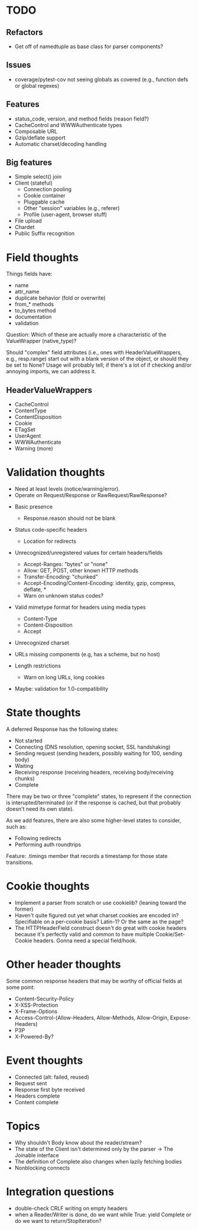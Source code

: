 # TODO

## Refactors

- Get off of namedtuple as base class for parser components?

## Issues

- coverage/pytest-cov not seeing globals as covered (e.g., function
  defs or global regexes)

## Features

- status_code, version, and method fields (reason field?)
- CacheControl and WWWAuthenticate types
- Composable URL
- Gzip/deflate support
- Automatic charset/decoding handling

## Big features

- Simple select() join
- Client (stateful)
  - Connection pooling
  - Cookie container
  - Pluggable cache
  - Other "session" variables (e.g., referer)
  - Profile (user-agent, browser stuff)
- File upload
- Chardet
- Public Suffix recognition

# Field thoughts

Things fields have:

* name
* attr_name
* duplicate behavior (fold or overwrite)
* from_* methods
* to_bytes method
* documentation
* validation

Question: Which of these are actually more a characteristic of the ValueWrapper (native_type)?

Should "complex" field attributes (i.e., ones with
HeaderValueWrappers, e.g., resp.range) start out with a blank version
of the object, or should they be set to None? Usage will probably
tell; if there's a lot of if checking and/or annoying imports, we can
address it.

## HeaderValueWrappers

- CacheControl
- ContentType
- ContentDisposition
- Cookie
- ETagSet
- UserAgent
- WWWAuthenticate
- Warning
(more)


# Validation thoughts

- Need at least levels (notice/warning/error).
- Operate on Request/Response or RawRequest/RawResponse?

* Basic presence
  * Response.reason should not be blank
* Status code-specific headers
  * Location for redirects
* Unrecognized/unregistered values for certain headers/fields
  * Accept-Ranges: "bytes" or "none"
  * Allow: GET, POST, other known HTTP methods
  * Transfer-Encoding: "chunked"
  * Accept-Encoding/Content-Encoding: identity, gzip, compress, deflate, *
  * Warn on unknown status codes?
* Valid mimetype format for headers using media types
  * Content-Type
  * Content-Disposition
  * Accept
* Unrecognized charset
* URLs missing components (e.g, has a scheme, but no host)
* Length restrictions
  * Warn on long URLs, long cookies

* Maybe: validation for 1.0-compatibility

# State thoughts

A deferred Response has the following states:

- Not started
- Connecting (DNS resolution, opening socket, SSL handshaking)
- Sending request (sending headers, possibly waiting for 100, sending body)
- Waiting
- Receiving response (receiving headers, receiving body/receiving chunks)
- Complete

There may be two or three "complete" states, to represent if the
connection is interupted/terminated (or if the response is cached, but
that probably doesn't need its own state).

As we add features, there are also some higher-level states to
consider, such as:

- Following redirects
- Performing auth roundtrips

Feature: .timings member that records a timestamp for those state transitions.


# Cookie thoughts

- Implement a parser from scratch or use cookielib? (leaning toward the former)
- Haven't quite figured out yet what charset cookies are encoded in?
  Specifiable on a per-cookie basis? Latin-1? Or the same as the page?
- The HTTPHeaderField construct doesn't do great with cookie headers
  because it's perfectly valid and common to have multiple Cookie/Set-Cookie
  headers. Gonna need a special field/hook.


# Other header thoughts

Some common response headers that may be worthy of official fields at
some point:

- Content-Security-Policy
- X-XSS-Protection
- X-Frame-Options
- Access-Control-(Allow-Headers, Allow-Methods, Allow-Origin, Expose-Headers)
- P3P
- X-Powered-By?


# Event thoughts

- Connected (alt: failed, reused)
- Request sent
- Response first byte received
- Headers complete
- Content complete


# Topics

- Why shouldn't Body know about the reader/stream?
- The state of the Client isn't determined only by the parser -> The Joinable interface
- The definition of Complete also changes when lazily fetching bodies
- Nonblocking connects


# Integration questions

- double-check CRLF writing on empty headers
- when a Reader/Writer is done, do we want while True: yield Complete
  or do we want to return/StopIteration?
